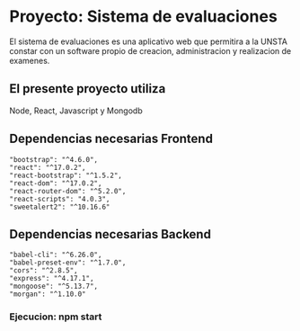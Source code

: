 # Proyecto: Sistema de evaluaciones

El sistema de evaluaciones es una aplicativo web que permitira a la UNSTA constar con un software
propio de creacion, administracion y realizacion de examenes.

## El presente proyecto utiliza

Node, React, Javascript y Mongodb

## Dependencias necesarias Frontend
    
    "bootstrap": "^4.6.0",
    "react": "^17.0.2",
    "react-bootstrap": "^1.5.2",
    "react-dom": "^17.0.2",
    "react-router-dom": "^5.2.0",
    "react-scripts": "4.0.3",
    "sweetalert2": "^10.16.6"
    
## Dependencias necesarias Backend
    
    "babel-cli": "^6.26.0",
    "babel-preset-env": "^1.7.0",
    "cors": "^2.8.5",
    "express": "^4.17.1",
    "mongoose": "^5.13.7",
    "morgan": "^1.10.0"


### Ejecucion: npm start

